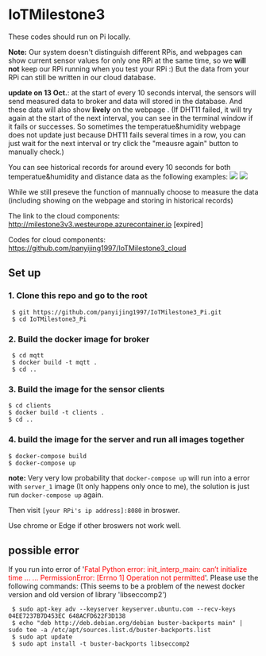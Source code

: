 # IoTMilestone3
These codes should run on Pi locally.

**Note:** Our system doesn't distinguish different RPis, and webpages can show current sensor values for only one RPi at the same time, so we **will not** keep our RPi running when you test your RPi :) But the data from your RPi can still be written in our cloud database. 

**update on 13 Oct.**: at the start of every 10 seconds interval, the sensors will send measured data to broker and data will stored in the database. And these data will also show **lively** on the webpage . (If DHT11 failed, it will try again at the start of the next interval, you can see in the terminal window if it fails or successes. So sometimes the temperatue&humidity webpage does not update just because DHT11 fails several times in a row, you can just wait for the next interval or try click the "meausre again" button to manually check.)

You can see historical records for around every 10 seconds for both temperatue&humidity and distance data as the following examples:
![](./img/1.png)
![](./img/2.jpg)

While we still preseve the function of mannually choose to measure the data (including showing on the webpage and storing in historical records)

The link to the cloud components: http://milestone3v3.westeurope.azurecontainer.io [expired]

Codes for cloud components: https://github.com/panyijing1997/IoTMilestone3_cloud
## Set up
### 1. Clone this repo and go to the root
```shell
 $ git https://github.com/panyijing1997/IoTMilestone3_Pi.git
 $ cd IoTMilestone3_Pi
```
### 2. Build the docker image for broker
```shell
 $ cd mqtt
 $ docker build -t mqtt .
 $ cd ..
 ```
### 3. Build the image for the sensor clients
```shell
$ cd clients
$ docker build -t clients .
$ cd ..
```
### 4. build the image for the server and run all images together
```shell
$ docker-compose build
$ docker-compose up
```

**note:** Very very low probability that `docker-compose up` will run into a error with `server_1` image (It only happens only once to me), the solution is just run `docker-compose up` again.

Then visit `[your RPi's ip address]:8080` in broswer.


Use chrome or Edge if other broswers not work well.

## possible error
If you run into error of '<span style="color:red">Fatal Python error: init_interp_main: can’t initialize time ... ... PermissionError: [Errno 1] Operation not permitted</span>'. Please use the following commands:
(This seems to be a problem of the newest docker version and old version of library 'libseccomp2')
```shell
 $ sudo apt-key adv --keyserver keyserver.ubuntu.com --recv-keys 04EE7237B7D453EC 648ACFD622F3D138
 $ echo "deb http://deb.debian.org/debian buster-backports main" | sudo tee -a /etc/apt/sources.list.d/buster-backports.list
 $ sudo apt update
 $ sudo apt install -t buster-backports libseccomp2
```




